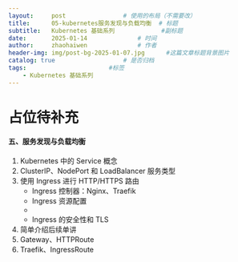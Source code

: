 ```yaml
---
layout:     post   				# 使用的布局（不需要改）
title:      05-kubernetes服务发现与负载均衡 	# 标题 
subtitle:   Kubernetes 基础系列 			#副标题
date:       2025-01-14 				# 时间
author:     zhaohaiwen 				# 作者
header-img: img/post-bg-2025-01-07.jpg		#这篇文章标题背景图片
catalog: true 					# 是否归档
tags:						#标签
    - Kubernetes 基础系列
---
```

# 占位待补充

#### 五、服务发现与负载均衡

1. Kubernetes 中的 Service 概念
2. ClusterIP、NodePort 和 LoadBalancer 服务类型
3. 使用 Ingress 进行 HTTP/HTTPS 路由
   - Ingress 控制器：Nginx、Traefik
   - Ingress 资源配置
   - 
   - Ingress 的安全性和 TLS
4. 简单介绍后续单讲
5. Gateway、HTTPRoute
6. Traefik、IngressRoute
